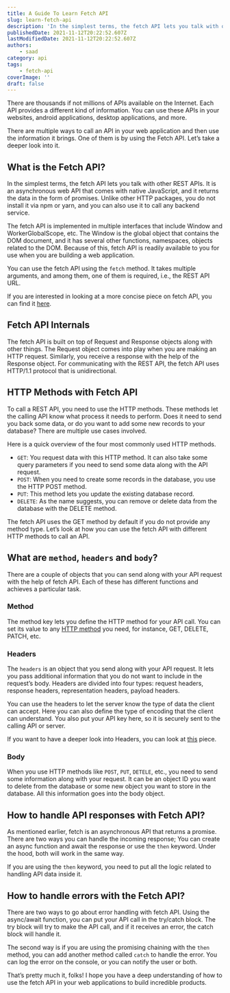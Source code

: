 ```yaml
---
title: A Guide To Learn Fetch API
slug: learn-fetch-api
description: 'In the simplest terms, the fetch API lets you talk with other REST APIs. It is an asynchronous web API that comes with native JavaScript, and it returns the data in the form of promises.'
publishedDate: 2021-11-12T20:22:52.607Z
lastModifiedDate: 2021-11-12T20:22:52.607Z
authors:
    - saad
category: api
tags:
    - fetch-api
coverImage: ''
draft: false
---
```


<Lead>

There are thousands if not millions of APIs available on the Internet. Each API provides a different kind of information. You can use these APIs in your websites, android applications, desktop applications, and more.

</Lead>

There are multiple ways to call an API in your web application and then use the information it brings. One of them is by using the Fetch API. Let’s take a deeper look into it.

## What is the Fetch API?

In the simplest terms, the fetch API lets you talk with other REST APIs. It is an asynchronous web API that comes with native JavaScript, and it returns the data in the form of promises. Unlike other HTTP packages, you do not install it via npm or yarn, and you can also use it to call any backend service.

The fetch API is implemented in multiple interfaces that include Window and WorkerGlobalScope, etc. The Window is the global object that contains the DOM document, and it has several other functions, namespaces, objects related to the DOM. Because of this, fetch API is readily available to you for use when you are building a web application.

You can use the fetch API using the `fetch` method. It takes multiple arguments, and among them, one of them is required, i.e., the REST API URL.

If you are interested in looking at a more concise piece on fetch API, you can find it [here](https://rapidapi.com/guides/fetch-api?utm_source=RapidAPI.com/guides&utm_medium=DevRel&utm_campaign=DevRel).

## Fetch API Internals

The fetch API is built on top of Request and Response objects along with other things.
The Request object comes into play when you are making an HTTP request. Similarly, you receive a response with the help of the Response object. For communicating with the REST API, the fetch API uses HTTP/1.1 protocol that is unidirectional.

## HTTP Methods with Fetch API

To call a REST API, you need to use the HTTP methods. These methods let the calling API know what process it needs to perform. Does it need to send you back some data, or do you want to add some new records to your database? There are multiple use cases involved.

Here is a quick overview of the four most commonly used HTTP methods.

- `GET`: You request data with this HTTP method. It can also take some query parameters if you need to send some data along with the API request.
- `POST`: When you need to create some records in the database, you use the HTTP POST method.
- `PUT`: This method lets you update the existing database record.
- `DELETE`: As the name suggests, you can remove or delete data from the database with the DELETE method.

The fetch API uses the GET method by default if you do not provide any method type. Let’s look at how you can use the fetch API with different HTTP methods to call an API.

<HTTPClient
    appName="guides"
    isSampleCodeVisible
/>

## What are `method`, `headers` and `body`?

There are a couple of objects that you can send along with your API request with the help of fetch API. Each of these has different functions and achieves a particular task.

### Method

The method key lets you define the HTTP method for your API call. You can set its value to any [HTTP method](https://rapidapi.com/guides/everything-need-know-http-request-methods?utm_source=RapidAPI.com/guides&utm_medium=DevRel&utm_campaign=DevRel) you need, for instance, GET, DELETE, PATCH, etc.

### Headers

The `headers` is an object that you send along with your API request. It lets you pass additional information that you do not want to include in the request’s body. Headers are divided into four types: request headers, response headers, representation headers, payload headers.

You can use the headers to let the server know the type of data the client can accept. Here you can also define the type of encoding that the client can understand. You also put your API key here, so it is securely sent to the calling API or server.

<HTTPClient
    appName="guides"
    isResponseHeadersVisible
    isSampleCodeVisible
/>

If you want to have a deeper look into Headers, you can look at [this](https://rapidapi.com/guides/ten-widely-used-http-headers?utm_source=RapidAPI.com/guides&utm_medium=DevRel&utm_campaign=DevRel) piece.

### Body

When you use HTTP methods like `POST`, `PUT`, `DETELE`,  etc., you need to send some information along with your request. It can be an object ID you want to delete from the database or some new object you want to store in the database. All this information goes into the body object.

## How to handle API responses with Fetch API?

As mentioned earlier, fetch is an asynchronous API that returns a promise. There are two ways you can handle the incoming response; You can create an async function and await the response or use the `then` keyword. Under the hood, both will work in the same way.

If you are using the `then` keyword, you need to put all the logic related to handling API data inside it.

## How to handle errors with the Fetch API?

There are two ways to go about error handling with fetch API. Using the async/await function, you can put your API call in the try/catch block. The try block will try to make the API call, and if it receives an error, the catch block will handle it.

The second way is if you are using the promising chaining with the `then` method, you can add another method called `catch` to handle the error. You can log the error on the console, or you can notify the user or both.

That’s pretty much it, folks! I hope you have a deep understanding of how to use the fetch API in your web applications to build incredible products.
